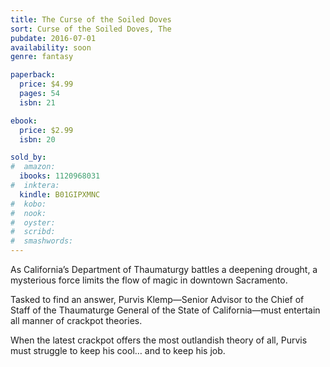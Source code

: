 ```yaml
---
title: The Curse of the Soiled Doves
sort: Curse of the Soiled Doves, The
pubdate: 2016-07-01
availability: soon
genre: fantasy

paperback:
  price: $4.99
  pages: 54
  isbn: 21

ebook:
  price: $2.99
  isbn: 20

sold_by:
#  amazon:
  ibooks: 1120968031
#  inktera:
  kindle: B01GIPXMNC
#  kobo:
#  nook:
#  oyster:
#  scribd:
#  smashwords:
---
```


As California’s Department of Thaumaturgy battles a deepening drought, a mysterious force limits the flow of magic in downtown Sacramento.

Tasked to find an answer, Purvis Klemp—Senior Advisor to the Chief of Staff of the Thaumaturge General of the State of California—must entertain all manner of crackpot theories.

When the latest crackpot offers the most outlandish theory of all, Purvis must struggle to keep his cool… and to keep his job.
